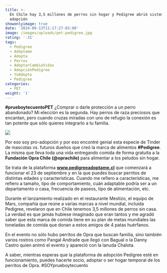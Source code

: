 ```yaml
---
title: >-
  En Chile hay 3,5 millones de perros sin hogar y Pedigree abrió sistema de
  adopción
showonlyimage: true
date: '2024-09-13T11:17:27-03:00'
image: /images/uploads/pet-pedigree.jpg
rating: '-31'
tags:
  - Pedigree
  - Adóptame
  - Adopta
  - Perros
  - AdoptarCambiaVidas
  - AdopciónPedigree
  - YoAdopto
  - Pedigree
categories:
  - PET
weight: '1'
---
```

**\#prueboytecuentoPET** ¿Comprar o darle protección a un perro abandonado? Mi elección es la segunda. Hay perros de raza preciosos que encantan, pero cuando cruzas miradas con uno de refugio la conexión es tan potente que sólo quieres integrarlo a tu familia.

<!--more-->

![](/images/uploads/pet-pedigree.jpg)

Por eso soy pro-adopción y por eso encontré genial esta especie de Tinder de mascotas vs. futuros dueños que creó la marca de alimentos **\#Pedigree**. La misma que lleva toda una vida entregando comida de forma gratuita a la **Fundación Opra Chile (@oprachile)** para alimentar a los peludos sin hogar.



Se trata de la plataforma **www.pedigreeadoptame.cl** que comenzará a funcionar el 23 de septiembre y en la que puedes buscar perritos de distintas edades y características. Cuando me refiero a características, me refiero a tamaño, tipo de comportamiento, cuán adaptable podría ser a un departamento o casa, frecuencia de paseos, tipo de alimentación, etc.



Durante el lanzamiento realizado en el restaurante Mestizo, el equipo de Mars, compañía que reúne a varias marcas a nivel mundial, incluida Pedigree, revelaron que en Chile tenemos 3,5 millones de perros sin casa. La verdad es que jamás hubiese imaginado que eran tantos y me agradó saber que esta marca de comida tiene en su plan de metas mundiales las toneladas de comida que donan a estos amigos de 4 patas huérfanos.



En el evento no sólo hubo perritos de Opra que buscan familia, sino también varios rostros como Pangal Andrade que llegó con Bagual o la Danny Castro quien animó el evento y apareció con la lanuda Chalota.



A saber, mientras esperas que la plataforma de adopción Pedigree esté en funcionamiento, puedes hacerte socio, adoptar o ser hogar temporal de los perritos de Opra. #SOYprueboytecuento
